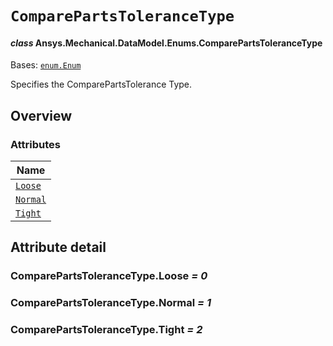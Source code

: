 # `ComparePartsToleranceType`

<a id="ansys.mechanical.stubs.v242.Ansys.Mechanical.DataModel.Enums.ComparePartsToleranceType"></a>

#### *class* Ansys.Mechanical.DataModel.Enums.ComparePartsToleranceType

Bases: [`enum.Enum`](https://docs.python.org/3/library/enum.html#enum.Enum)

Specifies the ComparePartsTolerance Type.

<!-- !! processed by numpydoc !! -->

<a id="overview"></a>

## Overview

### Attributes

| Name |
| -------------------------------------------------------------------------------------------------------------------------------- |
| [`Loose`](#ComparePartsToleranceType.Loose) |
| [`Normal`](#ComparePartsToleranceType.Normal) |
| [`Tight`](#ComparePartsToleranceType.Tight) |

<a id="attribute-detail"></a>

## Attribute detail

<a id="ComparePartsToleranceType.Loose"></a>

### ComparePartsToleranceType.Loose *= 0*

<a id="ComparePartsToleranceType.Normal"></a>

### ComparePartsToleranceType.Normal *= 1*

<a id="ComparePartsToleranceType.Tight"></a>

### ComparePartsToleranceType.Tight *= 2*


